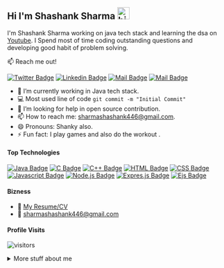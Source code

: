 ## Hi I'm Shashank Sharma <img src="https://user-images.githubusercontent.com/1303154/88677602-1635ba80-d120-11ea-84d8-d263ba5fc3c0.gif" width="28px" alt="hi">

I'm Shashank Sharma working on java tech stack and learning the dsa on [Youtube](https://www.youtube.com/watch?v=5_5oE5lgrhw&list=PLu0W_9lII9ahIappRPN0MCAgtOu3lQjQi). I Spend most of time coding outstanding questions and developing good habit of problem solving.

:mailbox: Reach me out!

[![Twitter Badge](https://img.shields.io/badge/-@Shashank-1ca0f1?style=flat&labelColor=1ca0f1&logo=twitter&logoColor=white&link=https://twitter.com/Shashan72085397)](https://twitter.com/Shashan72085397)  [![Linkedin Badge](https://img.shields.io/badge/-Shashank-0e76a8?style=flat&labelColor=0e76a8&logo=linkedin&logoColor=white)](https://www.linkedin.com/in/shashank-sharma-5a18811b6/) [![Mail Badge](https://img.shields.io/badge/-@Shashank-e84393?style=flat&labelColor=e84393&logo=instagram&logoColor=white)](https://www.instagram.com/shashank.sharma.2000/) [![Mail Badge](https://img.shields.io/badge/-Shashank-c0392b?style=flat&labelColor=c0392b&logo=gmail&logoColor=white)](mailto:sharmashashank446@gmail.com)



<!-- TODO: Add last video link -->

- 🔭 I’m currently working in Java tech stack.
- :computer: Most used line of code `git commit -m "Initial Commit"`
- 🤔 I’m looking for help in open source contribution.
- 📫 How to reach me: sharmashashank446@gmail.com.
- 😄 Pronouns: Shanky also.
- ⚡ Fun fact: I play games and also do the workout .

#### Top Technologies

<!-- TODO: Make technologies links takes you to repositories -->

[![Java Badge](https://img.shields.io/badge/-Java-DE834D?style=for-the-badge&labelColor=black&logo=java&logoColor=DE834D)](#) [![C Badge](https://img.shields.io/badge/-C-22577E?style=for-the-badge&labelColor=black&logo=c&logoColor=22577E)](#) [![C++  Badge](https://img.shields.io/badge/-C++-007acc?style=for-the-badge&labelColor=black&logo=c%2B%2B&logoColor=22577E)](#) [![HTML Badge](https://img.shields.io/badge/-HTML-DE834D?style=for-the-badge&labelColor=black&logo=Html5&logoColor=DE834D)](#) [![CSS Badge](https://img.shields.io/badge/-CSS-e535ab?style=for-the-badge&labelColor=black&logo=Css3&logoColor=FF5677)](#) [![Javascript Badge](https://img.shields.io/badge/-Javascript-e535ab?style=for-the-badge&labelColor=black&logo=Javascript&logoColor=461111)](#) [![Node.js  Badge](https://img.shields.io/badge/-Node.js-519259?style=for-the-badge&labelColor=black&logo=Node.js&logoColor=519259)](#) [![Expres.js  Badge](https://img.shields.io/badge/-Express.js-2C272E?style=for-the-badge&labelColor=black&logo=Node.js&logoColor=2C272E)](#) [![Ejs  Badge](https://img.shields.io/badge/-Ejs-04293A?style=for-the-badge&labelColor=black&logo=Node.js&logoColor=04293A)](#)



#### Bizness

- :paperclip: [My Resume/CV](https://github.com/Shashank-deb/Personal-Documents/blob/master/Shashank_Sharma%20.pdf)
- :email: sharmashashank446@gmail.com

#### Profile Visits

![visitors](https://visitor-badge.glitch.me/badge?page_id=Shashank-deb.Shashank-deb&left_color=green&right_color=red)

<details>
<summary>
  More stuff about me
</summary>

<br >

I love sharing knowledge and putting repo, courses and posts together for helping other developers, and that's why iam working in github


#### Recent Technology Used
<!--START_SECTION:waka-->
```text
JavaScript   5 hrs 29 mins   ████████████████████▓░░░░   82.70 % 
Markdown     36 mins         ██▒░░░░░░░░░░░░░░░░░░░░░░   09.25 % 
JSON         16 mins         █░░░░░░░░░░░░░░░░░░░░░░░░   04.20 % 
YAML         11 mins         ▓░░░░░░░░░░░░░░░░░░░░░░░░   02.89 % 
Text         3 mins          ▒░░░░░░░░░░░░░░░░░░░░░░░░   00.80 % 
```
<!--END_SECTION:waka-->


#### Github Stats

[![Shashank Sharma's GitHub stats](https://github-readme-stats.vercel.app/api?username=Shashank-deb&hide=contribs,prs&count_private=true&show_icons=true&theme=radical)](https://github.com/anuraghazra/github-readme-stats)


</details>

